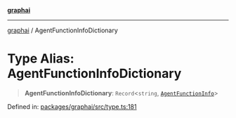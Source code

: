 [**graphai**](../README.md)

***

[graphai](../globals.md) / AgentFunctionInfoDictionary

# Type Alias: AgentFunctionInfoDictionary

> **AgentFunctionInfoDictionary**: `Record`\<`string`, [`AgentFunctionInfo`](AgentFunctionInfo.md)\>

Defined in: [packages/graphai/src/type.ts:181](https://github.com/kawamataryo/graphai/blob/d1a2c5ee2f62deae7af78fb66f65face3cfa29fb/packages/graphai/src/type.ts#L181)
